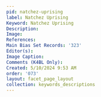 ```yaml
---
pid: natchez-uprising
label: Natchez Uprising
Keyword: Natchez Uprising
Description: 
Image: 
References: 
Main Bias Set Records: '323'
Editor(s): 
Image Caption: 
Comments (K4BL Only): 
Created: 5/10/2024 9:53 AM
order: '073'
layout: facet_page_layout
collection: keywords_descriptions
---
```

